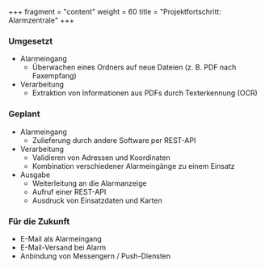 +++
fragment = "content"
weight = 60
title = "Projektfortschritt: Alarmzentrale"
+++

### Umgesetzt
- Alarmeingang
  - &Uuml;berwachen eines Ordners auf neue Dateien (z. B. PDF nach Faxempfang)
- Verarbeitung
  - Extraktion von Informationen aus PDFs durch Texterkennung (OCR)

### Geplant
- Alarmeingang
  - Zulieferung durch andere Software per REST-API
- Verarbeitung
  - Validieren von Adressen und Koordinaten
  - Kombination verschiedener Alarmeing&auml;nge zu einem Einsatz
- Ausgabe
  - Weiterleitung an die Alarmanzeige
  - Aufruf einer REST-API
  - Ausdruck von Einsatzdaten und Karten

### F&uuml;r die Zukunft
- E-Mail als Alarmeingang
- E-Mail-Versand bei Alarm
- Anbindung von Messengern / Push-Diensten
